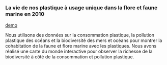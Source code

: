 
### La vie de nos plastique à usage unique dans la flore et faune marine en 2010

[demo](https://eyos-abebe.github.io/Projet_Plastique_Biodiversite/)

Nous utilisons des données sur la consommation plastique, la pollution plastique des océans et la biodiversité des mers et océans pour montrer la cohabitation de la faune et flore marine avec les plastiques. Nous avons réalisé une carte du monde interactive pour observer la richesse de la biodiversité à côté de la consommation et pollution plastique.
